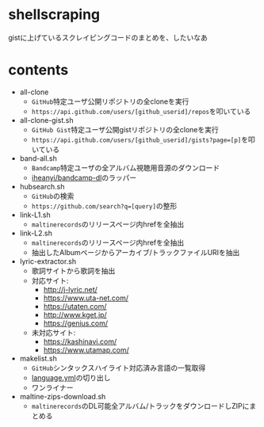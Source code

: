 # shellscraping
gistに上げているスクレイピングコードのまとめを、したいなあ
# contents
- all-clone
  - `GitHub`特定ユーザ公開リポジトリの全cloneを実行
  - `https://api.github.com/users/[github_userid]/repos`を叩いている
- all-clone-gist.sh
  - `GitHub Gist`特定ユーザ公開gistリポジトリの全cloneを実行
  - `https://api.github.com/users/[github_userid]/gists?page=[p]`を叩いている
- band-all.sh
  - `Bandcamp`特定ユーザの全アルバム視聴用音源のダウンロード
  - [iheanyi/bandcamp-dl](https://github.com/iheanyi/bandcamp-dl)のラッパー
- hubsearch.sh
  - `GitHub`の検索
  - `https://github.com/search?q=[query]`の整形
- link-L1.sh
  - `maltinerecords`のリリースページ内hrefを全抽出
- link-L2.sh
  - `maltinerecords`のリリースページ内hrefを全抽出
  - 抽出したAlbumページからアーカイブ/トラックファイルURIを抽出
- lyric-extractor.sh
  - 歌詞サイトから歌詞を抽出
  - 対応サイト:
    - http://j-lyric.net/
    - https://www.uta-net.com/
    - https://utaten.com/
    - http://www.kget.jp/
    - https://genius.com/
  - 未対応サイト:
    - https://kashinavi.com/
    - https://www.utamap.com/
- makelist.sh
  - `GitHub`シンタックスハイライト対応済み言語の一覧取得
  - [language.yml](https://raw.githubusercontent.com/github/linguist/master/lib/linguist/languages.yml)の切り出し
  - ワンライナー
- maltine-zips-download.sh
  - `maltinerecords`のDL可能全アルバム/トラックをダウンロードしZIPにまとめる
